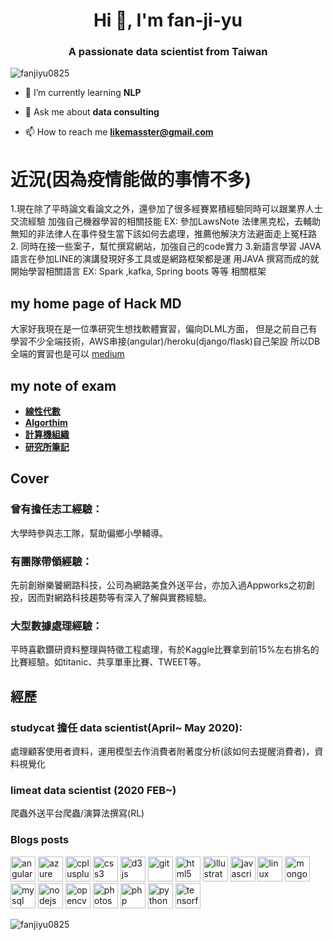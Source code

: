 <h1 align="center">Hi 👋, I'm fan-ji-yu</h1>
<h3 align="center">A passionate data scientist from Taiwan</h3>

<p align="left"> <img src="https://komarev.com/ghpvc/?username=fanjiyu0825" alt="fanjiyu0825" /> </p>

- 🌱 I’m currently learning **NLP**
  

- 💬 Ask me about **data consulting**

- 📫 How to reach me **likemasster@gmail.com**
# 近況(因為疫情能做的事情不多)
1.現在除了平時論文看論文之外，還參加了很多經賽累積經驗同時可以跟業界人士交流經驗 加強自己機器學習的相關技能
EX: 參加LawsNote 法律黑克松，去輔助無知的非法律人在事件發生當下該如何去處理，推薦他解決方法避面走上冤枉路
2. 同時在接一些案子，幫忙撰寫網站，加強自己的code實力
3.新語言學習  JAVA 語言在參加LINE的演講發現好多工具或是網路框架都是運    用JAVA 撰寫而成的就開始學習相關語言
EX: Spark ,kafka, Spring boots 等等 相關框架 
## my home page of Hack MD
大家好我現在是一位準研究生想找軟體實習，偏向DLML方面，
但是之前自己有學習不少全端技術，AWS串接(angular)/heroku(django/flask)自己架設 所以DB全端的實習也是可以
[medium](https://medium.com/%E6%96%87%E7%B5%84%E4%BA%BA%E5%8D%94%E6%A7%93%E4%BA%BA%E7%94%9F)
##  my note of exam
- **[線性代數](https://hackmd.io/u1PWxHELTRO_VCVVGU6wHg)**
- **[Algorthim](https://hackmd.io/x5AOLw7ETBy5nwGagod2yA)**
- **[計算機組織](https://hackmd.io/_QYmE-YFSd2RuK3ekMDpKA)**
-  **[研究所筆記](https://hackmd.io/@X3gJbQadTm6i1CdOB20Gzw/Syj-B7Bfw)** 
## Cover 

### 曾有擔任志工經驗：
大學時參與志工隊，幫助偏鄉小學輔導。
### 有團隊帶領經驗：
先前創辦樂饕網路科技，公司為網路美食外送平台，亦加入過Appworks之初創投，因而對網路科技趨勢等有深入了解與實務經驗。

### 大型數據處理經驗：
平時喜歡鑽研資料整理與特徵工程處理，有於Kaggle比賽拿到前15%左右排名的比賽經驗。如titanic、共享單車比賽、TWEET等。


## 經歷
### studycat 擔任 data scientist(April~ May 2020):
處理顧客使用者資料，運用模型去作消費者附著度分析(該如何去提醒消費者)，資料視覺化
### limeat data scientist (2020 FEB~)
爬蟲外送平台爬蟲/演算法撰寫(RL)

### Blogs posts
<!-- BLOG-POST-LIST:START -->
<!-- BLOG-POST-LIST:END -->

<p align="left"><img src="https://devicons.github.io/devicon/devicon.git/icons/angularjs/angularjs-original.svg" alt="angularjs" width="40" height="40"/> <img src="https://www.vectorlogo.zone/logos/microsoft_azure/microsoft_azure-icon.svg" alt="azure" width="40" height="40"/> <img src="https://devicons.github.io/devicon/devicon.git/icons/cplusplus/cplusplus-original.svg" alt="cplusplus" width="40" height="40"/> <img src="https://devicons.github.io/devicon/devicon.git/icons/css3/css3-original-wordmark.svg" alt="css3" width="40" height="40"/> <img src="https://devicons.github.io/devicon/devicon.git/icons/d3js/d3js-original.svg" alt="d3js" width="40" height="40"/> <img src="https://www.vectorlogo.zone/logos/git-scm/git-scm-icon.svg" alt="git" width="40" height="40"/> <img src="https://devicons.github.io/devicon/devicon.git/icons/html5/html5-original-wordmark.svg" alt="html5" width="40" height="40"/> <img src="https://www.vectorlogo.zone/logos/adobe_illustrator/adobe_illustrator-icon.svg" alt="illustrator" width="40" height="40"/> <img src="https://devicons.github.io/devicon/devicon.git/icons/javascript/javascript-original.svg" alt="javascript" width="40" height="40"/> <img src="https://devicons.github.io/devicon/devicon.git/icons/linux/linux-original.svg" alt="linux" width="40" height="40"/> <img src="https://devicons.github.io/devicon/devicon.git/icons/mongodb/mongodb-original-wordmark.svg" alt="mongodb" width="40" height="40"/> <img src="https://devicons.github.io/devicon/devicon.git/icons/mysql/mysql-original-wordmark.svg" alt="mysql" width="40" height="40"/> <img src="https://devicons.github.io/devicon/devicon.git/icons/nodejs/nodejs-original-wordmark.svg" alt="nodejs" width="40" height="40"/> <img src="https://www.vectorlogo.zone/logos/opencv/opencv-icon.svg" alt="opencv" width="40" height="40"/> <img src="https://devicons.github.io/devicon/devicon.git/icons/photoshop/photoshop-plain.svg" alt="photoshop" width="40" height="40"/> <img src="https://devicons.github.io/devicon/devicon.git/icons/php/php-original.svg" alt="php" width="40" height="40"/> <img src="https://devicons.github.io/devicon/devicon.git/icons/python/python-original.svg" alt="python" width="40" height="40"/> <img src="https://www.vectorlogo.zone/logos/tensorflow/tensorflow-icon.svg" alt="tensorflow" width="40" height="40"/></p><img align="center" src="https://github-readme-stats.vercel.app/api?username=fanjiyu0825&show_icons=true" alt="fanjiyu0825" />



